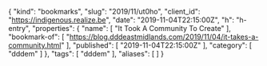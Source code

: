 {
  "kind": "bookmarks",
  "slug": "2019/11/ut0ho",
  "client_id": "https://indigenous.realize.be",
  "date": "2019-11-04T22:15:00Z",
  "h": "h-entry",
  "properties": {
    "name": [
      "It Took A Community To Create"
    ],
    "bookmark-of": [
      "https://blog.dddeastmidlands.com/2019/11/04/it-takes-a-community.html"
    ],
    "published": [
      "2019-11-04T22:15:00Z"
    ],
    "category": [
      "dddem"
    ]
  },
  "tags": [
    "dddem"
  ],
  "aliases": [
  ]
}
